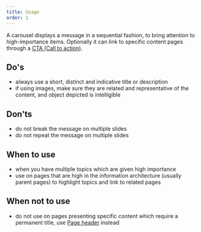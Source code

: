 ```yaml
---
title: Usage
order: 1
---
```

A carousel displays a message in a sequential fashion, to bring attention to high-importance items. Optionally it can link to specific content pages through a [CTA (Call to action)](https://ec.europa.eu/component-library/ec/components/button/code/).

## Do's

- always use a short, distinct and indicative title or description
- if using images, make sure they are related and representative of the content, and object depicted is intelligible

## Don'ts

- do not break the message on multiple slides
- do not repeat the message on multiple slides

## When to use

- when you have multiple topics which are given high importance
- use on pages that are high in the information architecture (usually parent pages) to highlight topics and link to related pages

## When not to use

- do not use on pages presenting specific content which require a permanent title, use [Page header](http://citnet.tech.ec.europa.eu) instead
